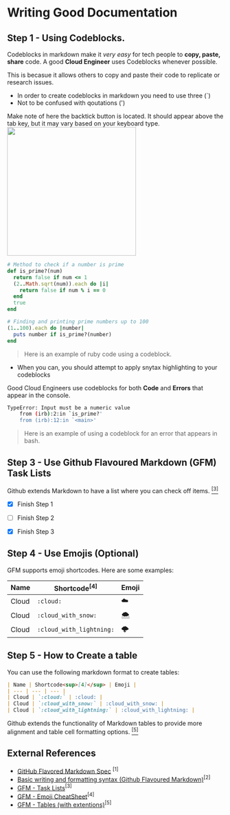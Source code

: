 # Writing Good Documentation

## Step 1 - Using Codeblocks.

Codeblocks in markdown make it *very easy* for tech people to **copy, paste, share** code.
A good __Cloud Engineer__ uses Codeblocks whenever possible.

This is becasue it allows others to copy and paste their code to replicate or research issues.


- In order to create codeblocks in markdown you need to use three (`)
- Not to be confused with qoutations (')


Make note of here the backtick button is located.
It should appear above the tab key, but it may vary based on your keyboard type.
<img width="300px" src="https://github.com/spatel0148/github-docs-example/assets/123823209/30b94269-bcf1-4f71-a7d4-2d18f584d5ba" />



```ruby
# Method to check if a number is prime
def is_prime?(num)
  return false if num <= 1
  (2..Math.sqrt(num)).each do |i|
    return false if num % i == 0
  end
  true
end

# Finding and printing prime numbers up to 100
(1..100).each do |number|
  puts number if is_prime?(number)
end
```
> Here is an example of ruby code using a codeblock.

- When you can, you should attempt to apply snytax highlighting to your codeblocks

Good Cloud Engineers use codeblocks for both **Code** and **Errors** that appear in the console. 
```bash
TypeError: Input must be a numeric value
    from (irb):2:in `is_prime?'
    from (irb):12:in `<main>'
```
> Here is an example of using a codeblock for an error that appears in bash.


## Step 3 - Use Github Flavoured Markdown (GFM) Task Lists

Github extends Markdown to have a list where you can check off items. [<sup>[3]</sup>](#external-references)


- [x] Finish Step 1
- [ ] Finish Step 2
- [x] Finish Step 3


## Step 4 - Use Emojis (Optional)

GFM supports emoji shortcodes.
Here are some examples:

| Name | Shortcode<sup>[4]</sup> | Emoji |
| --- | --- | --- |
| Cloud | `:cloud:` | :cloud: |
| Cloud | `:cloud_with_snow:` | :cloud_with_snow: |
| Cloud | `:cloud_with_lightning:` | :cloud_with_lightning: |

## Step 5 - How to Create a table

You can use the following markdown format to create tables:
```md
| Name | Shortcode<sup>[4]</sup> | Emoji |
| --- | --- | --- |
| Cloud | `:cloud:` | :cloud: |
| Cloud | `:cloud_with_snow:` | :cloud_with_snow: |
| Cloud | `:cloud_with_lightning:` | :cloud_with_lightning: |
```
Github extends the functionality of Markdown tables to provide more alignment and table cell formatting options. [<sup>[5]</sup>](#external-references)

## External References
- [GitHub Flavored Markdown Spec](https://github.github.com/gfm/) <sup>[1]</sup>
- [Basic writing and formatting syntax (Github Flavoured Markdown)](https://docs.github.com/en/get-started/writing-on-github/getting-started-with-writing-and-formatting-on-github/basic-writing-and-formatting-syntax)<sup>[2]</sup>
- [GFM - Task Lists](https://docs.github.com/en/get-started/writing-on-github/getting-started-with-writing-and-formatting-on-github/basic-writing-and-formatting-syntax#task-lists)<sup>[3]</sup>
- [GFM - Emoji CheatSheet](https://github.com/ikatyang/emoji-cheat-sheet)<sup>[4]</sup>
- [GFM - Tables (with extentions)](https://github.github.com/gfm/#tables-extension-)<sup>[5]</sup>
